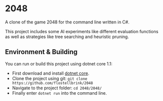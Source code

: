 # 2048

A clone of the game 2048 for the command line written in C#.

This project includes some AI experiments like different evaluation functions as well as strategies like tree searching and heuristic pruning.

## Environment & Building

You can run or build this project using dotnet core 1.1:
 - First download and install [dotnet core](https://www.microsoft.com/net/download/core).
 - Clone the project using git: `git clone https://github.com/flostellbrink/2048`
 - Navigate to the project folder: `cd 2048/2048/`
 - Finally enter `dotnet run` into the command line.
